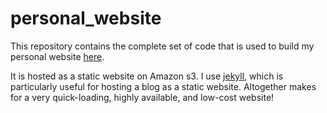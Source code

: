 # personal_website

This repository contains the complete set of code that is used to build my personal website [here](https://drstevenkerr.com).

It is hosted as a static website on Amazon s3. I use [jekyll](https://jekyllrb.com/), which is particularly useful for hosting a blog as a static website. Altogether 
makes for a very quick-loading, highly available, and low-cost website!
